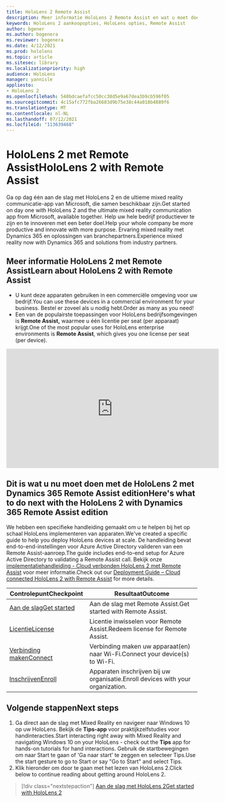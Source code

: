```yaml
---
title: HoloLens 2 Remote Assist
description: Meer informatie HoloLens 2 Remote Assist en wat u moet doen nadat u er een van uw eigen hebt.
keywords: HoloLens 2 aankoopopties, HoloLens opties, Remote Assist
author: bgener
ms.author: bogenera
ms.reviewer: bogenera
ms.date: 4/12/2021
ms.prod: hololens
ms.topic: article
ms.sitesec: library
ms.localizationpriority: high
audience: HoloLens
manager: yannisle
appliesto:
- HoloLens 2
ms.openlocfilehash: 540bdcaefafcc50cc38d5e9a67dea3b9cb596f05
ms.sourcegitcommit: 4c15afc772fba26683d9b75e38c44a018b4889f6
ms.translationtype: MT
ms.contentlocale: nl-NL
ms.lasthandoff: 07/12/2021
ms.locfileid: "113639468"
---
```

# <a name="hololens-2-with-remote-assist"></a><span data-ttu-id="74b39-104">HoloLens 2 met Remote Assist</span><span class="sxs-lookup"><span data-stu-id="74b39-104">HoloLens 2 with Remote Assist</span></span>

<span data-ttu-id="74b39-105">Ga op dag één aan de slag met HoloLens 2 en de ultieme mixed reality communicatie-app van Microsoft, die samen beschikbaar zijn.</span><span class="sxs-lookup"><span data-stu-id="74b39-105">Get started on day one with HoloLens 2 and the ultimate mixed reality communication app from Microsoft, available together.</span></span> <span data-ttu-id="74b39-106">Help uw hele bedrijf productiever te zijn en te innoveren met een beter doel.</span><span class="sxs-lookup"><span data-stu-id="74b39-106">Help your whole company be more productive and innovate with more purpose.</span></span> <span data-ttu-id="74b39-107">Ervaring mixed reality met Dynamics 365 en oplossingen van branchepartners.</span><span class="sxs-lookup"><span data-stu-id="74b39-107">Experience mixed reality now with Dynamics 365 and solutions from industry partners.</span></span>

## <a name="learn-about-hololens-2-with-remote-assist"></a><span data-ttu-id="74b39-108">Meer informatie HoloLens 2 met Remote Assist</span><span class="sxs-lookup"><span data-stu-id="74b39-108">Learn about HoloLens 2 with Remote Assist</span></span>
- <span data-ttu-id="74b39-109">U kunt deze apparaten gebruiken in een commerciële omgeving voor uw bedrijf.</span><span class="sxs-lookup"><span data-stu-id="74b39-109">You can use these devices in a commercial environment for your business.</span></span> <span data-ttu-id="74b39-110">Bestel er zoveel als u nodig hebt.</span><span class="sxs-lookup"><span data-stu-id="74b39-110">Order as many as you need!</span></span>
- <span data-ttu-id="74b39-111">Een van de populairste toepassingen voor HoloLens bedrijfsomgevingen is **Remote Assist,** waarmee u één licentie per seat (per apparaat) krijgt.</span><span class="sxs-lookup"><span data-stu-id="74b39-111">One of the most popular uses for HoloLens enterprise environments is **Remote Assist**, which gives you one license per seat (per device).</span></span>

<iframe width="560" height="315" src="https://www.youtube.com/embed/d3YT8j0yYl0" frameborder="0" allow="accelerometer; autoplay; clipboard-write; encrypted-media; gyroscope; picture-in-picture" allowfullscreen></iframe>

## <a name="heres-what-to-do-next-with-the-hololens-2-with-dynamics-365-remote-assist-edition"></a><span data-ttu-id="74b39-112">Dit is wat u nu moet doen met de HoloLens 2 met Dynamics 365 Remote Assist edition</span><span class="sxs-lookup"><span data-stu-id="74b39-112">Here's what to do next with the HoloLens 2 with Dynamics 365 Remote Assist edition</span></span>

<span data-ttu-id="74b39-113">We hebben een specifieke handleiding gemaakt om u te helpen bij het op schaal HoloLens implementeren van apparaten.</span><span class="sxs-lookup"><span data-stu-id="74b39-113">We've created a specific guide to help you deploy HoloLens devices at scale.</span></span> <span data-ttu-id="74b39-114">De handleiding bevat end-to-end-instellingen voor Azure Active Directory valideren van een Remote Assist-aanroep.</span><span class="sxs-lookup"><span data-stu-id="74b39-114">The guide includes end-to-end setup for Azure Active Directory to validating a Remote Assist call.</span></span> <span data-ttu-id="74b39-115">Bekijk onze [implementatiehandleiding - Cloud verbonden HoloLens 2 met Remote Assist](hololens2-cloud-connected-overview.md) voor meer informatie.</span><span class="sxs-lookup"><span data-stu-id="74b39-115">Check out our [Deployment Guide – Cloud connected HoloLens 2 with Remote Assist](hololens2-cloud-connected-overview.md) for more details.</span></span>

| <span data-ttu-id="74b39-116">Controlepunt</span><span class="sxs-lookup"><span data-stu-id="74b39-116">Checkpoint</span></span>  | <span data-ttu-id="74b39-117">Resultaat</span><span class="sxs-lookup"><span data-stu-id="74b39-117">Outcome</span></span>                                |
|-------------|----------------------------------------|
| [<span data-ttu-id="74b39-118">Aan de slag</span><span class="sxs-lookup"><span data-stu-id="74b39-118">Get started</span></span>](/dynamics365/mixed-reality/remote-assist/overview-hololens) | <span data-ttu-id="74b39-119">Aan de slag met Remote Assist.</span><span class="sxs-lookup"><span data-stu-id="74b39-119">Get started with Remote Assist.</span></span>        |
| [<span data-ttu-id="74b39-120">Licentie</span><span class="sxs-lookup"><span data-stu-id="74b39-120">License</span></span>](/dynamics365/mixed-reality/remote-assist/deploy-remote-assist#add-and-assign-licenses)     | <span data-ttu-id="74b39-121">Licentie inwisselen voor Remote Assist.</span><span class="sxs-lookup"><span data-stu-id="74b39-121">Redeem license for Remote Assist.</span></span>      |
| [<span data-ttu-id="74b39-122">Verbinding maken</span><span class="sxs-lookup"><span data-stu-id="74b39-122">Connect</span></span>](/hololens/hololens-network)     | <span data-ttu-id="74b39-123">Verbinding maken uw apparaat(en) naar Wi-Fi.</span><span class="sxs-lookup"><span data-stu-id="74b39-123">Connect your device(s) to Wi-Fi.</span></span>       |
| [<span data-ttu-id="74b39-124">Inschrijven</span><span class="sxs-lookup"><span data-stu-id="74b39-124">Enroll</span></span>](/hololens/hololens-enroll-mdm)      | <span data-ttu-id="74b39-125">Apparaten inschrijven bij uw organisatie.</span><span class="sxs-lookup"><span data-stu-id="74b39-125">Enroll devices with your organization.</span></span> |

## <a name="next-steps"></a><span data-ttu-id="74b39-126">Volgende stappen</span><span class="sxs-lookup"><span data-stu-id="74b39-126">Next steps</span></span>

1. <span data-ttu-id="74b39-127">Ga direct aan de slag met Mixed Reality en navigeer naar Windows 10 op uw HoloLens. Bekijk de **Tips-app** voor praktijkzelfstudies voor handinteracties.</span><span class="sxs-lookup"><span data-stu-id="74b39-127">Start interacting right away with Mixed Reality and navigating Windows 10 on your HoloLens - check out the **Tips** app for hands-on tutorials for hand interactions.</span></span> <span data-ttu-id="74b39-128">Gebruik de startbewegingen om naar Start te gaan of 'Ga naar start' te zeggen en selecteer Tips.</span><span class="sxs-lookup"><span data-stu-id="74b39-128">Use the start gesture to go to Start or say "Go to Start" and select Tips.</span></span>
1. <span data-ttu-id="74b39-129">Klik hieronder om door te gaan met het lezen van HoloLens 2.</span><span class="sxs-lookup"><span data-stu-id="74b39-129">Click below to continue reading about getting around HoloLens 2.</span></span>

> [!div class="nextstepaction"]
> [<span data-ttu-id="74b39-130">Aan de slag met HoloLens 2</span><span class="sxs-lookup"><span data-stu-id="74b39-130">Get started with HoloLens 2</span></span>](hololens2-basic-usage.md)
